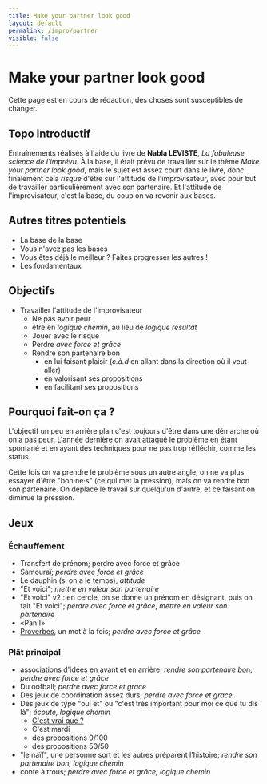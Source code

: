 ```yaml
---
title: Make your partner look good
layout: default
permalink: /impro/partner
visible: false
---
```


# Make your partner look good

Cette page est en cours de rédaction, des choses sont susceptibles de
changer.

## Topo introductif

Entraînements réalisés à l'aide du livre de **Nabla LEVISTE**, *La fabuleuse
science de l'imprévu*. À la base, il était prévu de travailler sur le thème
*Make your partner look good*, mais le sujet est assez court dans le livre, donc
finalement cela *risque* d'être sur l'attitude de l'improvisateur, avec pour but
de travailler particulièrement avec son partenaire. Et l'attitude de
l'improvisateur, c'est la base, du coup on va revenir aux bases.

## Autres titres potentiels

- La base de la base
- Vous n'avez pas les bases
- Vous êtes déjà le meilleur ? Faites progresser les autres !
- Les fondamentaux

## Objectifs

- Travailler l'attitude de l'improvisateur 
    - Ne pas avoir peur
    - être en *logique chemin*, au lieu de *logique résultat*
    - Jouer avec le risque
    - Perdre *avec force et grâce*
    - Rendre son partenaire bon
        - en lui faisant plaisir (*c.à.d* en allant dans la direction où il veut
          aller)
        - en valorisant ses propositions 
        - en facilitant ses propositions

## Pourquoi fait-on ça ?

L'objectif un peu en arrière plan c'est toujours d'être dans une démarche où on
a pas peur. L'année dernière on avait attaqué le problème en étant spontané et
en ayant des techniques pour ne pas trop réfléchir, comme les status.

Cette fois on va prendre le problème sous un autre angle, on ne va plus essayer
d'être "bon·ne·s" (ce qui met la pression), mais on va rendre bon son
partenaire. On déplace le travail sur quelqu'un d'autre, et ce faisant on diminue la pression.

## Jeux

### Échauffement 

- Transfert de prénom; perdre avec force et grâce
- Samouraï; *perdre avec force et grâce*
- Le dauphin (si on a le temps); *attitude*
- "Et voici"; *mettre en valeur son partenaire*
- "Et voici" v2 : en cercle, on se donne un prénom en désignant, puis on fait
  "Et voici"; *perdre avec force et grâce*, *mettre en valeur son partenaire*
- «Pan !»
- [Proverbes](http://improvencyclopedia.org/games//Word_at_a_time_proverb.html), un mot à la fois; *perdre avec force et grâce*

### Plât principal

- associations d'idées en avant et en arrière; *rendre son partenaire bon;
  perdre avec force et grâce*
- Du oofball; *perdre avec force et grace*
- Des jeux de coordination assez durs; *perdre avec force et grace*
- Des jeux de type "oui et" ou "c'est très important pour moi ce que tu dis là";
  *écoute, logique chemin*
    - [C'est vrai que ?](https://www.dramaction.qc.ca/fr/cest-vrai-que-2/)
    - C'est mardi
    - des propositions 0/100
    - des propositions 50/50
- "le naïf", une personne sort et les autres préparent l'histoire; *rendre son
  partenaire bon, logique chemin*
- conte à trous; *perdre avec force et grâce, logique chemin*
